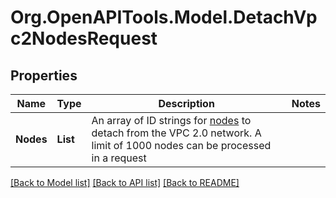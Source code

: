 # Org.OpenAPITools.Model.DetachVpc2NodesRequest

## Properties

Name | Type | Description | Notes
------------ | ------------- | ------------- | -------------
**Nodes** | **List** | An array of ID strings for [nodes](#operation/list-vpc2-nodes) to detach from the VPC 2.0 network. A limit of 1000 nodes can be processed in a request | 

[[Back to Model list]](../README.md#documentation-for-models) [[Back to API list]](../README.md#documentation-for-api-endpoints) [[Back to README]](../README.md)


